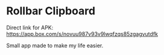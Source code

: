 # Rollbar Clipboard 

Direct link for APK: https://app.box.com/s/novuu987v93v9lwqfzqs85zgagvutdfk 

Small app made to make my life easier.
